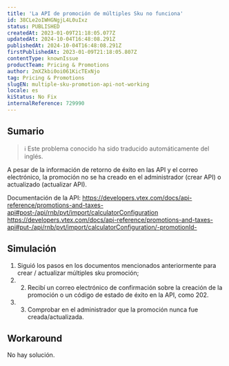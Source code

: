 ```yaml
---
title: 'La API de promoción de múltiples Sku no funciona'
id: 38CLe2oIWHGNgjL4L0uIxz
status: PUBLISHED
createdAt: 2023-01-09T21:18:05.077Z
updatedAt: 2024-10-04T16:48:08.291Z
publishedAt: 2024-10-04T16:48:08.291Z
firstPublishedAt: 2023-01-09T21:18:05.807Z
contentType: knownIssue
productTeam: Pricing & Promotions
author: 2mXZkbi0oi061KicTExNjo
tag: Pricing & Promotions
slugEN: multiple-sku-promotion-api-not-working
locale: es
kiStatus: No Fix
internalReference: 729990
---
```


## Sumario

>ℹ️ Este problema conocido ha sido traducido automáticamente del inglés.


A pesar de la información de retorno de éxito en las API y el correo electrónico, la promoción no se ha creado en el administrador (crear API) o actualizado (actualizar API).

Documentación de la API:
https://developers.vtex.com/docs/api-reference/promotions-and-taxes-api#post-/api/rnb/pvt/import/calculatorConfiguration
https://developers.vtex.com/docs/api-reference/promotions-and-taxes-api#put-/api/rnb/pvt/import/calculatorConfiguration/-promotionId-


##

## Simulación



1. Siguió los pasos en los documentos mencionados anteriormente para crear / actualizar múltiples sku promoción;
2. 2. Recibí un correo electrónico de confirmación sobre la creación de la promoción o un código de estado de éxito en la API, como 202.
3. 3. Comprobar en el administrador que la promoción nunca fue creada/actualizada.



## Workaround


No hay solución.




